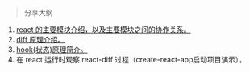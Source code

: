 > 分享大纲

1.  [react 的主要模块介绍，以及主要模块之间的协作关系。](./主要模块.md)
2.  [diff 原理介绍。](./diff原理介绍.md)
3.  [hook(状态)原理简介。](<./hook(状态)原理.md>)
4.  在 react 运行时观察 react-diff 过程（create-react-app启动项目演示）。

